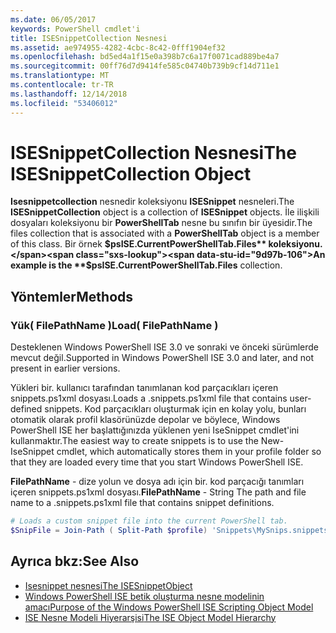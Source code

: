 ```yaml
---
ms.date: 06/05/2017
keywords: PowerShell cmdlet'i
title: ISESnippetCollection Nesnesi
ms.assetid: ae974955-4282-4cbc-8c42-0fff1904ef32
ms.openlocfilehash: bd5ed4a1f15e0a398b7c6a17f0071cad889be4a7
ms.sourcegitcommit: 00ff76d7d9414fe585c04740b739b9cf14d711e1
ms.translationtype: MT
ms.contentlocale: tr-TR
ms.lasthandoff: 12/14/2018
ms.locfileid: "53406012"
---
```

# <a name="the-isesnippetcollection-object"></a><span data-ttu-id="9d97b-103">ISESnippetCollection Nesnesi</span><span class="sxs-lookup"><span data-stu-id="9d97b-103">The ISESnippetCollection Object</span></span>

<span data-ttu-id="9d97b-104">**Isesnippetcollection** nesnedir koleksiyonu **ISESnippet** nesneleri.</span><span class="sxs-lookup"><span data-stu-id="9d97b-104">The **ISESnippetCollection** object is a collection of **ISESnippet** objects.</span></span> <span data-ttu-id="9d97b-105">İle ilişkili dosyaları koleksiyonu bir **PowerShellTab** nesne bu sınıfın bir üyesidir.</span><span class="sxs-lookup"><span data-stu-id="9d97b-105">The files collection that is associated with a **PowerShellTab** object is a member of this class.</span></span> <span data-ttu-id="9d97b-106">Bir örnek **$psISE.CurrentPowerShellTab.Files** koleksiyonu.</span><span class="sxs-lookup"><span data-stu-id="9d97b-106">An example is the **$psISE.CurrentPowerShellTab.Files** collection.</span></span>

## <a name="methods"></a><span data-ttu-id="9d97b-107">Yöntemler</span><span class="sxs-lookup"><span data-stu-id="9d97b-107">Methods</span></span>

### <a name="load-filepathname-"></a><span data-ttu-id="9d97b-108">Yük\( FilePathName \)</span><span class="sxs-lookup"><span data-stu-id="9d97b-108">Load\( FilePathName \)</span></span>

<span data-ttu-id="9d97b-109">Desteklenen Windows PowerShell ISE 3.0 ve sonraki ve önceki sürümlerde mevcut değil.</span><span class="sxs-lookup"><span data-stu-id="9d97b-109">Supported in Windows PowerShell ISE 3.0 and later, and not present in earlier versions.</span></span>

<span data-ttu-id="9d97b-110">Yükleri bir. kullanıcı tarafından tanımlanan kod parçacıkları içeren snippets.ps1xml dosyası.</span><span class="sxs-lookup"><span data-stu-id="9d97b-110">Loads a .snippets.ps1xml file that contains user-defined snippets.</span></span> <span data-ttu-id="9d97b-111">Kod parçacıkları oluşturmak için en kolay yolu, bunları otomatik olarak profil klasörünüzde depolar ve böylece, Windows PowerShell ISE her başlattığınızda yüklenen yeni IseSnippet cmdlet'ini kullanmaktır.</span><span class="sxs-lookup"><span data-stu-id="9d97b-111">The easiest way to create snippets is to use the New-IseSnippet cmdlet, which automatically stores them in your profile folder so that they are loaded every time that you start Windows PowerShell ISE.</span></span>

<span data-ttu-id="9d97b-112">**FilePathName** - dize yolun ve dosya adı için bir. kod parçacığı tanımları içeren snippets.ps1xml dosyası.</span><span class="sxs-lookup"><span data-stu-id="9d97b-112">**FilePathName** - String The path and file name to a .snippets.ps1xml file that contains snippet definitions.</span></span>

```powershell
# Loads a custom snippet file into the current PowerShell tab.
$SnipFile = Join-Path ( Split-Path $profile) 'Snippets\MySnips.snippets.ps1xml' $psISE.CurrentPowerShellTab.Snippets.Add($SnipPath)
```

## <a name="see-also"></a><span data-ttu-id="9d97b-113">Ayrıca bkz:</span><span class="sxs-lookup"><span data-stu-id="9d97b-113">See Also</span></span>

- [<span data-ttu-id="9d97b-114">Isesnippet nesnesi</span><span class="sxs-lookup"><span data-stu-id="9d97b-114">The ISESnippetObject</span></span>](The-ISESnippetObject.md)
- [<span data-ttu-id="9d97b-115">Windows PowerShell ISE betik oluşturma nesne modelinin amacı</span><span class="sxs-lookup"><span data-stu-id="9d97b-115">Purpose of the Windows PowerShell ISE Scripting Object Model</span></span>](Purpose-of-the-Windows-PowerShell-ISE-Scripting-Object-Model.md)
- [<span data-ttu-id="9d97b-116">ISE Nesne Modeli Hiyerarşisi</span><span class="sxs-lookup"><span data-stu-id="9d97b-116">The ISE Object Model Hierarchy</span></span>](The-ISE-Object-Model-Hierarchy.md)